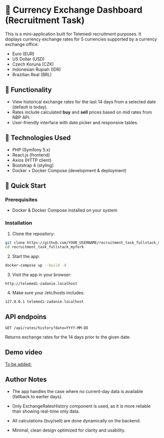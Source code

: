 # 💱 Currency Exchange Dashboard (Recruitment Task)

This is a mini-application built for Telemedi recruitment purposes. It displays currency exchange rates for 5 currencies supported by a currency exchange office:

- Euro (EUR)
- US Dollar (USD)
- Czech Koruna (CZK)
- Indonesian Rupiah (IDR)
- Brazilian Real (BRL)

## 📌 Functionality

- View historical exchange rates for the last 14 days from a selected date (default is today).
- Rates include calculated **buy** and **sell** prices based on mid rates from NBP API.
- User-friendly interface with date picker and responsive tables.

## 🔧 Technologies Used

- PHP (Symfony 5.x)
- React.js (frontend)
- Axios (HTTP client)
- Bootstrap 4 (styling)
- Docker + Docker Compose (development & deployment)

## 🚀 Quick Start

### Prerequisites

- Docker & Docker Compose installed on your system

### Installation

1. Clone the repository:

```bash
git clone https://github.com/YOUR_USERNAME/recruitment_task_fullstack_myfork.git
cd recruitment_task_fullstack_myfork

```
2. Start the app:
```bash
docker-compose up --build -d
```

3. Visit the app in your browser:
```
http://telemedi-zadanie.localhost
```
4. Make sure your /etc/hosts includes:
```
127.0.0.1 telemedi-zadanie.localhost
```

## API endpoins
```
GET /api/rates/history?date=YYYY-MM-DD
```
Returns exchange rates for the 14 days prior to the given date.

## Demo video
[To be added:](https://youtu.be/jZPSQ_t4YJU)

##  Author Notes
- The app handles the case where no current-day data is available (fallback to earlier days).

- Only ExchangeRatesHistory component is used, as it is more reliable than showing real-time only data.

- All calculations (buy/sell) are done dynamically on the backend.

- Minimal, clean design optimized for clarity and usability.
